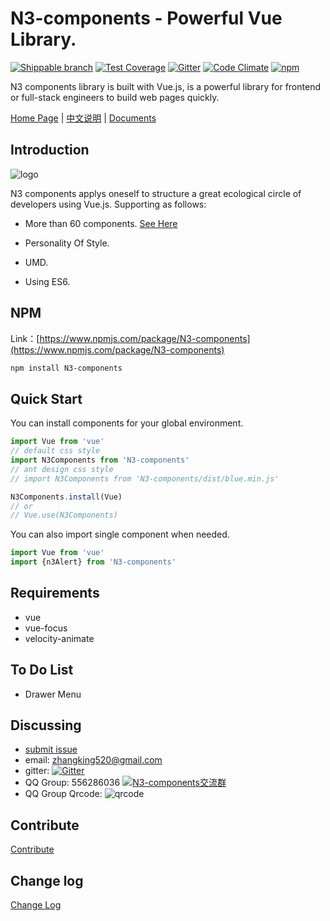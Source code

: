 N3-components - Powerful Vue Library.
=========================

[![Shippable branch](https://img.shields.io/shippable/5444c5ecb904a4b21567b0ff/master.svg?maxAge=2592000)]()
[![Test Coverage](https://codeclimate.com/github/N3-components/N3-components/badges/coverage.svg)](https://codeclimate.com/github/N3-components/N3-components/coverage)
[![Gitter](https://img.shields.io/gitter/room/nwjs/nw.js.svg?maxAge=2592000)](https://gitter.im/N3-components/english?utm_source=share-link&utm_medium=link&utm_campaign=share-link)
[![Code Climate](https://codeclimate.com/github/N3-components/N3-components/badges/gpa.svg)](https://codeclimate.com/github/N3-components/N3-components)
[![npm](https://img.shields.io/npm/l/express.svg?maxAge=2592000)]()

N3 components library is built with Vue.js, is a powerful library for frontend or full-stack engineers to build web pages quickly.

[Home Page](http:/n3ui.org) | [中文说明](https://github.com/N3-components/N3-components/blob/master/README-zh.md) | [Documents](http:/n3ui.org)

Introduction
------------

![logo](https://n3-components.github.io/N3-components/static/img/logo.png)

N3 components applys oneself to structure a great ecological circle of developers using Vue.js. Supporting as follows:

* More than 60 components. [See Here](https://github.com/N3-components/N3-components/tree/master/src)

* Personality Of Style.

* UMD.

* Using ES6.

NPM
------------
Link：[https://www.npmjs.com/package/N3-components](https://www.npmjs.com/package/N3-components)

```bash
npm install N3-components
```

Quick Start
------------

You can install components for your global environment.

```javascript
import Vue from 'vue'
// default css style
import N3Components from 'N3-components'
// ant design css style
// import N3Components from 'N3-components/dist/blue.min.js' 

N3Components.install(Vue)
// or
// Vue.use(N3Components)
```

You can also import single component when needed.

```javascript
import Vue from 'vue'
import {n3Alert} from 'N3-components'
```

Requirements
------------

* vue
* vue-focus
* velocity-animate

To Do List
----------

- Drawer Menu

Discussing
----------
- [submit issue](https://github.com/N3-components/N3-components/issues/new)
- email: zhangking520@gmail.com
- gitter: [![Gitter](https://img.shields.io/gitter/room/nwjs/nw.js.svg?maxAge=2592000)](https://gitter.im/N3-components/english?utm_source=share-link&utm_medium=link&utm_campaign=share-link)
- QQ Group: 556286036 <a target="_blank" href="http://shang.qq.com/wpa/qunwpa?idkey=ae2b542ef32e8595664c746572d9a48187167e269ef5b6c80d8ed326fce5efdd"><img border="0" src="http://pub.idqqimg.com/wpa/images/group.png" alt="N3-components交流群" title="N3-components交流群"></a>
- QQ Group Qrcode:
![qrcode](https://n3-components.github.io/N3-components/static/img/N3-QQ.png)


Contribute
---------

[Contribute](https://github.com/N3-components/N3-components/blob/master/contribute.md)

Change log
--------

[Change Log](https://github.com/N3-components/N3-components/blob/master/log.md)